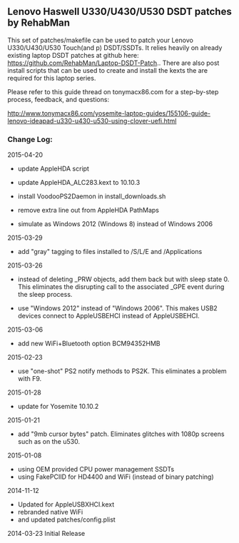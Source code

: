 ## Lenovo Haswell U330/U430/U530 DSDT patches by RehabMan

This set of patches/makefile can be used to patch your Lenovo U330/U430/U530 Touch(and p) DSDT/SSDTs.  It relies heavily on already existing laptop DSDT patches at github here: https://github.com/RehabMan/Laptop-DSDT-Patch.. There are also post install scripts that can be used to create and install the kexts the are required for this laptop series.

Please refer to this guide thread on tonymacx86.com for a step-by-step process, feedback, and questions:

http://www.tonymacx86.com/yosemite-laptop-guides/155106-guide-lenovo-ideapad-u330-u430-u530-using-clover-uefi.html


### Change Log:

2015-04-20

- update AppleHDA script

- update AppleHDA_ALC283.kext to 10.10.3

- install VoodooPS2Daemon in install_downloads.sh

- remove extra line out from AppleHDA PathMaps

- simulate as Windows 2012 (Windows 8) instead of Windows 2006

2015-03-29

- add "gray" tagging to files installed to /S/L/E and /Applications

2015-03-26

- instead of deleting _PRW objects, add them back but with sleep state 0.  This eliminates the disrupting call to the associated _GPE event during the sleep process.

- use "Windows 2012" instead of "Windows 2006".  This makes USB2 devices connect to AppleUSBEHCI instead of AppleUSBEHCI.

2015-03-06

- add new WiFi+Bluetooth option BCM94352HMB

2015-02-23

- use "one-shot" PS2 notify methods to PS2K.  This eliminates a problem with F9.

2015-01-28

- update for Yosemite 10.10.2

2015-01-21

- add "9mb cursor bytes" patch.  Eliminates glitches with 1080p screens such as on the u530.

2015-01-08

- using OEM provided CPU power management SSDTs
- using FakePCIID for HD4400 and WiFi (instead of binary patching)

2014-11-12

- Updated for AppleUSBXHCI.kext
- rebranded native WiFi
- and updated patches/config.plist

2014-03-23 Initial Release

